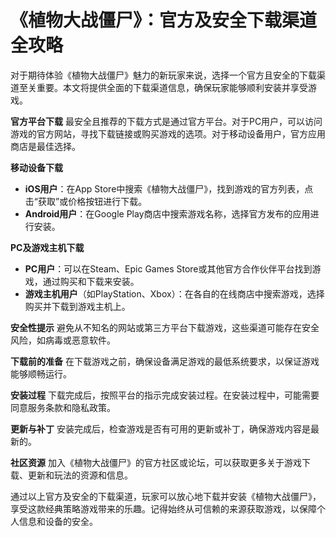 # 《植物大战僵尸》：官方及安全下载渠道全攻略

对于期待体验《植物大战僵尸》魅力的新玩家来说，选择一个官方且安全的下载渠道至关重要。本文将提供全面的下载渠道信息，确保玩家能够顺利安装并享受游戏。

**官方平台下载**
最安全且推荐的下载方式是通过官方平台。对于PC用户，可以访问游戏的官方网站，寻找下载链接或购买游戏的选项。对于移动设备用户，官方应用商店是最佳选择。

**移动设备下载**
- **iOS用户**：在App Store中搜索《植物大战僵尸》，找到游戏的官方列表，点击“获取”或价格按钮进行下载。
- **Android用户**：在Google Play商店中搜索游戏名称，选择官方发布的应用进行安装。

**PC及游戏主机下载**
- **PC用户**：可以在Steam、Epic Games Store或其他官方合作伙伴平台找到游戏，通过购买和下载来安装。
- **游戏主机用户**（如PlayStation、Xbox）：在各自的在线商店中搜索游戏，选择购买并下载到游戏主机上。

**安全性提示**
避免从不知名的网站或第三方平台下载游戏，这些渠道可能存在安全风险，如病毒或恶意软件。

**下载前的准备**
在下载游戏之前，确保设备满足游戏的最低系统要求，以保证游戏能够顺畅运行。

**安装过程**
下载完成后，按照平台的指示完成安装过程。在安装过程中，可能需要同意服务条款和隐私政策。

**更新与补丁**
安装完成后，检查游戏是否有可用的更新或补丁，确保游戏内容是最新的。

**社区资源**
加入《植物大战僵尸》的官方社区或论坛，可以获取更多关于游戏下载、更新和玩法的资源和信息。

通过以上官方及安全的下载渠道，玩家可以放心地下载并安装《植物大战僵尸》，享受这款经典策略游戏带来的乐趣。记得始终从可信赖的来源获取游戏，以保障个人信息和设备的安全。
